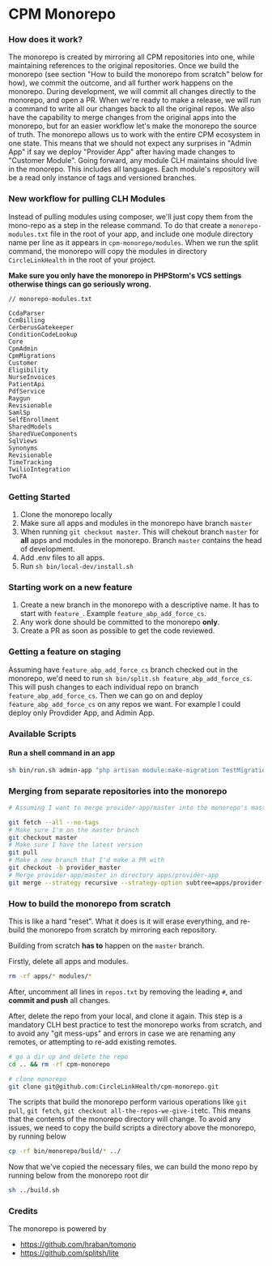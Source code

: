 # CPM Monorepo

### How does it work?
The monorepo is created by mirroring all CPM repositories into one, while maintaining references to the original repositories. Once we build the monorepo (see section "How to build the monorepo from scratch" below for how), we commit the outcome, and all further work happens on the monorepo. During development, we will commit all changes directly to the monorepo, and open a PR. When we're ready to make a release, we will run a command to write all our changes back to all the original repos. We also have the capability to merge changes from the original apps into the monorepo, but for an easier workflow let's make the monorepo the source of truth. The monorepo allows us to work with the entire CPM ecosystem in one state. This means that we should not expect any surprises in "Admin App" if say we deploy "Provider App" after having made changes to "Customer Module". Going forward, any module CLH maintains should live in the monorepo. This includes all languages. Each module's repository will be a read only instance of tags and versioned branches.

### New workflow for pulling CLH Modules
Instead of pulling modules using composer, we'll just copy them from the mono-repo as a step in the release command. To do that create a `monorepo-modules.txt` file in the root of your app, and include one module directory name per line as it appears in `cpm-monorepo/modules`. When we run the split command, the monorepo will copy the modules in directory `CircleLinkHealth` in the root of your project.

**Make sure you only have the monorepo in PHPStorm's VCS settings otherwise things can go seriously wrong.**

```
// monorepo-modules.txt

CcdaParser
CcmBilling
CerberusGatekeeper
ConditionCodeLookup
Core
CpmAdmin
CpmMigrations
Customer
Eligibility
NurseInvoices
PatientApi
PdfService
Raygun
Revisionable
SamlSp
SelfEnrollment
SharedModels
SharedVueComponents
SqlViews
Synonyms
Revisionable
TimeTracking
TwilioIntegration
TwoFA
```

### Getting Started
1. Clone the monorepo locally
2. Make sure all apps and modules in the monorepo have branch `master`
3. When running `git checkout master`. This will chekout branch `master` for **all** apps and modules in the monorepo. Branch `master` contains the head of development.
4. Add .env files to all apps.
5. Run `sh bin/local-dev/install.sh`

### Starting work on a new feature
1. Create a new branch in the monorepo with a descriptive name. It has to start with `feature_`. Example `feature_abp_add_force_cs`.
2. Any work done should be committed to the monorepo **only**.
3. Create a PR as soon as possible to get the code reviewed.

### Getting a feature on staging
Assuming have `feature_abp_add_force_cs` branch checked out in the monorepo, we'd need to run `sh bin/split.sh feature_abp_add_force_cs`. This will push changes to each individual repo on branch `feature_abp_add_force_cs`. Then we can go on and deploy `feature_abp_add_force_cs` on any repos we want. For example I could deploy only Provdider App, and Admin App.

### Available Scripts
#### Run a shell command in an app
```bash
sh bin/run.sh admin-app "php artisan module:make-migration TestMigration CpmMigrations"
```
### Merging from separate repositories into the monorepo
```bash
# Assuming I want to merge provider-app/master into the monorepo's master branch

git fetch --all --no-tags
# Make sure I'm on the master branch
git checkout master
# Make sure I have the latest version
git pull
# Make a new branch that I'd make a PR with
git checkout -b provider_master
# Merge provider-app/master in directory apps/provider-app
git merge --strategy recursive --strategy-option subtree=apps/provider-app provider-app/master 
```

### How to build the monorepo from scratch
This is like a hard "reset". What it does is it will erase everything, and re-build the monorepo from scratch by mirroring each repository. 

Building from scratch **has to** happen on the `master` branch.

Firstly, delete all apps and modules. 
```bash
rm -rf apps/* modules/*
```

After, uncomment all lines in `repos.txt` by removing the leading `#`, and **commit and push** all changes.

After, delete the repo from your local, and clone it again. This step is a mandatory CLH best practice to test the monorepo works from scratch, and to avoid any "git mess-ups" and errors in case we are renaming any remotes, or attempting to re-add existing remotes.

```bash
# go a dir up and delete the repo
cd .. && rm -rf cpm-monorepo

# clone monorepo
git clone git@github.com:CircleLinkHealth/cpm-monorepo.git 
```

The scripts that build the monorepo perform various operations like `git pull`, `git fetch`, `git checkout all-the-repos-we-give-it`etc. This means that the contents of the monorepo directory will change. To avoid any issues, we need to copy the build scripts a directory above the monorepo, by running below

```bash
cp -rf bin/monorepo/build/* ../
```
Now that we've copied the necessary files, we can build the mono repo by running below from the monorepo root dir
```bash
sh ../build.sh
```
 
### Credits
The monorepo is powered by
- https://github.com/hraban/tomono
- https://github.com/splitsh/lite
